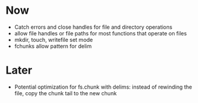 # Now

- Catch errors and close handles for file and directory operations
- allow file handles or file paths for most functions that operate on files
- mkdir, touch, writefile set mode
- fchunks allow pattern for delim

# Later

- Potential optimization for fs.chunk with delims: instead of rewinding the
  file, copy the chunk tail to the new chunk

